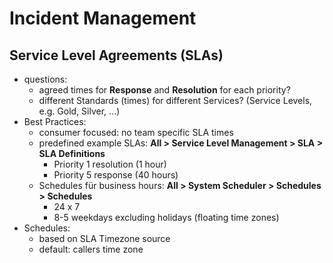 # Incident Management

## Service Level Agreements (SLAs)

- questions:
  - agreed times for **Response** and **Resolution** for each priority?
  - different Standards (times) for different Services? (Service Levels, e.g. Gold, Silver, ...)
- Best Practices:
  - consumer focused: no team specific SLA times
  - predefined example SLAs: **All > Service Level Management > SLA > SLA Definitions**
    - Priority 1 resolution (1 hour)
    - Priority 5 response (40 hours)
  - Schedules für business hours: **All > System Scheduler > Schedules > Schedules**
    - 24 x 7
    - 8-5 weekdays excluding holidays (floating time zones)
- Schedules:
  - based on SLA Timezone source
  - default: callers time zone
